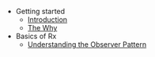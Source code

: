* Getting started
  * [Introduction](introduction.md)
  * [The Why](why-reactive.md)
* Basics of Rx
  * [Understanding the Observer Pattern](observables.md)